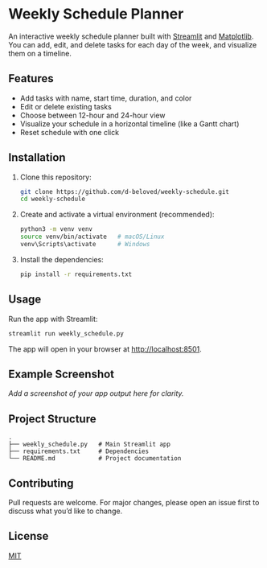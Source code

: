 # Weekly Schedule Planner

An interactive weekly schedule planner built with [Streamlit](https://streamlit.io) and [Matplotlib](https://matplotlib.org/).  
You can add, edit, and delete tasks for each day of the week, and visualize them on a timeline.

## Features
- Add tasks with name, start time, duration, and color
- Edit or delete existing tasks
- Choose between 12-hour and 24-hour view
- Visualize your schedule in a horizontal timeline (like a Gantt chart)
- Reset schedule with one click

## Installation

1. Clone this repository:
   ```bash
   git clone https://github.com/d-beloved/weekly-schedule.git
   cd weekly-schedule
   ```

2. Create and activate a virtual environment (recommended):
   ```bash
   python3 -m venv venv
   source venv/bin/activate   # macOS/Linux
   venv\Scripts\activate      # Windows
   ```

3. Install the dependencies:
   ```bash
   pip install -r requirements.txt
   ```

## Usage

Run the app with Streamlit:

```bash
streamlit run weekly_schedule.py
```

The app will open in your browser at [http://localhost:8501](http://localhost:8501).

## Example Screenshot

_Add a screenshot of your app output here for clarity._

## Project Structure
```
.
├── weekly_schedule.py   # Main Streamlit app
├── requirements.txt     # Dependencies
└── README.md            # Project documentation
```

## Contributing
Pull requests are welcome. For major changes, please open an issue first to discuss what you’d like to change.

## License
[MIT](LICENSE)
